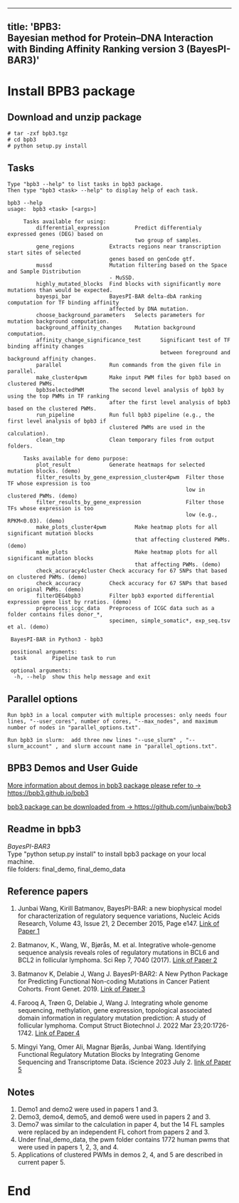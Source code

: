 <!-- 
title: 'BPB3: BayesPI-BAR version 3 package User Guide'
author: "Junbai Wang, Mingyi Yang, Magnar Bjoras, ..."
date: "`r format(Sys.time(), '%d %B, %Y')`" 
output: 
 html_document: 
 df_print: paged 
 word_document: default
-->
---
title: 'BPB3: </br>
        Bayesian method for Protein–DNA Interaction with Binding Affinity Ranking version 3 (BayesPI-BAR3)'
---

<!--- R markdown set up --->
<!--
```{r setup, include=T, echo=FALSE, error=T, message=F}
knitr::opts_chunk$set(echo = TRUE)
library(rmarkdown)
library(stargazer)
library(reticulate)
reticulate::use_python("/Users/junbai/miniconda3/bin//python")
knitr::opts_chunk$set(engine.path = list(python = '/Users/junbai/miniconda3/bin//python'))
```
-->


# Install BPB3 package 
## Download and unzip package

```{bash,  echo=T}
# tar -zxf bpb3.tgz
# cd bpb3
# python setup.py install
```

## Tasks
```
Type "bpb3 --help" to list tasks in bpb3 package.
Then type "bpb3 <task> --help" to display help of each task.
````

```
bpb3 --help
usage:  bpb3 <task> [<args>]

     Tasks available for using:
         differential_expression        Predict differentialy expressed genes (DEG) based on 
                                        two group of samples.
         gene_regions           Extracts regions near transcription start sites of selected 
                                genes based on genCode gtf. 
         mussd                  Mutation filtering based on the Space and Sample Distribution 
                                - MuSSD. 
         highly_mutated_blocks  Find blocks with significantly more mutations than would be expected.
         bayespi_bar            BayesPI-BAR delta-dbA ranking computation for TF binding affinity 
                                affected by DNA mutation.
         choose_background_parameters   Selects parameters for mutation background computation.
         background_affinity_changes    Mutation background computation.
         affinity_change_significance_test      Significant test of TF binding affinity changes 
                                                between foreground and background affinity changes.
         parallel               Run commands from the given file in parallel.
         make_cluster4pwm       Make input PWM files for bpb3 based on clustered PWMs.
         bpb3selectedPWM        The second level analysis of bpb3 by using the top PWMs in TF ranking 
                                after the first level analysis of bpb3 based on the clustered PWMs. 
         run_pipeline           Run full bpb3 pipeline (e.g., the first level analysis of bpb3 if 
                                clustered PWMs are used in the calculation).
         clean_tmp              Clean temporary files from output folders.

     Tasks available for demo purpose:
         plot_result            Generate heatmaps for selected mutation blocks. (demo) 
         filter_results_by_gene_expression_cluster4pwm  Filter those TF whose expression is too 
                                                        low in clustered PWMs. (demo)
         filter_results_by_gene_expression              Filter those TFs whose expression is too 
                                                        low (e.g., RPKM<0.03). (demo)
         make_plots_cluster4pwm         Make heatmap plots for all significant mutation blocks 
                                        that affecting clustered PWMs. (demo)
         make_plots                     Make heatmap plots for all significant mutation blocks 
                                        that affecting PWMs. (demo)
         check_accuracy4cluster Check accuracy for 67 SNPs that based on clustered PWMs. (demo)
         check_accuracy         Check accuracy for 67 SNPs that based on original PWMs. (demo)
         filterDEG4bpb3         Filter bpb3 exported differential expression gene list by rratios. (demo)
         preprocess_icgc_data   Preprocess of ICGC data such as a folder contains files donor_*, 
                                specimen, simple_somatic*, exp_seq.tsv et al. (demo)
     
 BayesPI-BAR in Python3 - bpb3

 positional arguments:
  task        Pipeline task to run

 optional arguments:
  -h, --help  show this help message and exit
```

## Parallel options
```
Run bpb3 in a local computer with multiple processes: only needs four lines, "--user_cores", number of cores, "--max_nodes", and maximum number of nodes in "parallel_options.txt".

Run bpb3 in slurm:  add three new lines "--use_slurm" , "--slurm_account" , and slurm account name in "parallel_options.txt".
```

## BPB3 Demos and User Guide

[More information about demos in bpb3 package please refer to ->  https://bpb3.github.io/bpb3 ](https://bpb3.github.io/bpb3/)

[bpb3 package can be downloaded from -> https://github.com/junbaiw/bpb3 ](https://github.com/junbaiw/bpb3)

## Readme in bpb3

*BayesPI-BAR3*  
Type "python setup.py install" to install bpb3  package on your local machine.        
file folders: final_demo, final_demo_data

## Reference papers

1. Junbai Wang, Kirill Batmanov, BayesPI-BAR: a new biophysical model for characterization of regulatory sequence variations, Nucleic Acids Research, Volume 43, Issue 21, 2 December 2015, Page e147. [Link of Paper 1](https://academic.oup.com/nar/article/43/21/e147/2468103)

2. Batmanov, K., Wang, W., Bjørås, M. et al. Integrative whole-genome sequence analysis reveals roles of regulatory mutations in BCL6 and BCL2 in follicular lymphoma. Sci Rep 7, 7040 (2017). [Link of Paper 2](https://www.nature.com/articles/s41598-017-07226-4)

3. Batmanov K, Delabie J, Wang J. BayesPI-BAR2: A New Python Package for Predicting Functional Non-coding Mutations in Cancer Patient Cohorts. Front Genet. 2019. [Link of Paper 3](https://www.frontiersin.org/articles/10.3389/fgene.2019.00282/full)

4. Farooq A, Trøen G, Delabie J, Wang J. Integrating whole genome sequencing, methylation, gene expression, topological associated domain information in regulatory mutation prediction: A study of follicular lymphoma. Comput Struct Biotechnol J. 2022 Mar 23;20:1726-1742. [Link of Paper 4](https://www.sciencedirect.com/science/article/pii/S2001037022000976)   

5. Mingyi Yang, Omer Ali, Magnar Bjørås, Junbai Wang. Identifying Functional Regulatory Mutation Blocks by Integrating Genome Sequencing and Transcriptome Data. iScience 2023 July 2. [link of Paper 5](https://doi.org/10.1016/j.isci.2023.107266)


## Notes

1. Demo1 and demo2 were used in papers 1 and 3.
2. Demo3, demo4, demo5, and demo6 were used in papers 2 and 3.
3. Demo7 was similar to the calculation in paper 4, but the 14 FL samples were replaced by an independent FL cohort from papers 2 and 3.
4. Under final_demo_data, the pwm folder contains 1772 human pwms that were used in papers 1, 2, 3, and 4.
5. Applications of clustered PWMs in demos 2, 4, and 5 are described in current paper 5.  

# End


